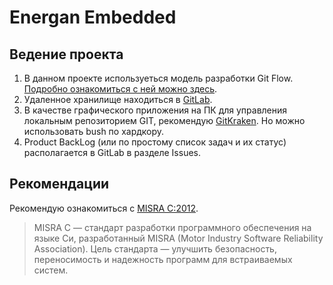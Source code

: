 # Energan Embedded

## Ведение проекта

1. В данном проекте используеться модель разработки Git Flow. [Подробно ознакомиться с ней можно здесь](https://habr.com/ru/post/106912/). 
2. Удаленное хранилище находиться в [GitLab](https://git.sienergo.com/).
3. В качестве графического приложения на ПК для управления локальным репозиторием GIT, рекомендую [GitKraken](https://www.gitkraken.com/). Но можно использовать bush по хардкору.
4. Product BackLog (или по простому список задач и их статус) располагается в GitLab в разделе Issues.

## Рекомендации

Рекомендую ознакомиться с [MISRA C:2012](https://www.academia.edu/40301277/MISRA_C_2_012_Guidelines_for_the_use_of_the_C_language_in_critical_systems).
> MISRA C — стандарт разработки программного обеспечения на языке Си, разработанный MISRA (Motor Industry Software Reliability Association). Цель стандарта — улучшить безопасность, переносимость и надежность программ для встраиваемых систем. 
